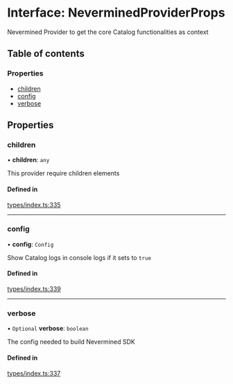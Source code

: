 # Interface: NeverminedProviderProps

Nevermined Provider to get the core Catalog functionalities as context

## Table of contents

### Properties

- [children](NeverminedProviderProps.md#children)
- [config](NeverminedProviderProps.md#config)
- [verbose](NeverminedProviderProps.md#verbose)

## Properties

### children

• **children**: `any`

This provider require children elements

#### Defined in

[types/index.ts:335](https://github.com/nevermined-io/components-catalog/blob/7d4dcdd/lib/src/types/index.ts#L335)

___

### config

• **config**: `Config`

Show Catalog logs in console logs if it sets to `true`

#### Defined in

[types/index.ts:339](https://github.com/nevermined-io/components-catalog/blob/7d4dcdd/lib/src/types/index.ts#L339)

___

### verbose

• `Optional` **verbose**: `boolean`

The config needed to build Nevermined SDK

#### Defined in

[types/index.ts:337](https://github.com/nevermined-io/components-catalog/blob/7d4dcdd/lib/src/types/index.ts#L337)
